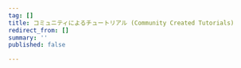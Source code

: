 ```yaml
---
tag: []
title: コミュニティによるチュートリアル (Community Created Tutorials)
redirect_from: []
summary: ''
published: false

---
```

